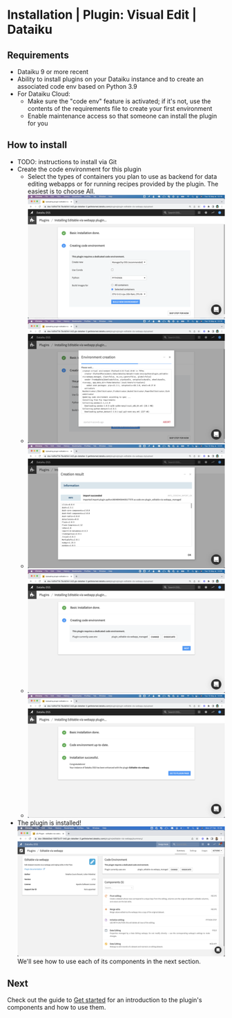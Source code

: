 # Installation | Plugin: Visual Edit | Dataiku

## Requirements

* Dataiku 9 or more recent
* Ability to install plugins on your Dataiku instance and to create an associated code env based on Python 3.9
* For Dataiku Cloud:
  * Make sure the "code env" feature is activated; if it's not, use the contents of the requirements file to create your first environment
  * Enable maintenance access so that someone can install the plugin for you

## How to install

* TODO: instructions to install via Git
* Create the code environment for this plugin
  * Select the types of containers you plan to use as backend for data editing webapps or for running recipes provided by the plugin. The easiest is to choose All. ![](add_plugin_creating_code_env.png)
  * ![](add_plugin_creating_code_env_2.png)
  * ![](add_plugin_creating_code_env_done.png)
  * ![](add_plugin_creating_code_env_done_2.png)
  * ![](add_plugin_done.png)
* The plugin is installed! ![](plugin_installed.png) We'll see how to use each of its components in the next section.

## Next

Check out the guide to [Get started](get-started) for an introduction to the plugin's components and how to use them.